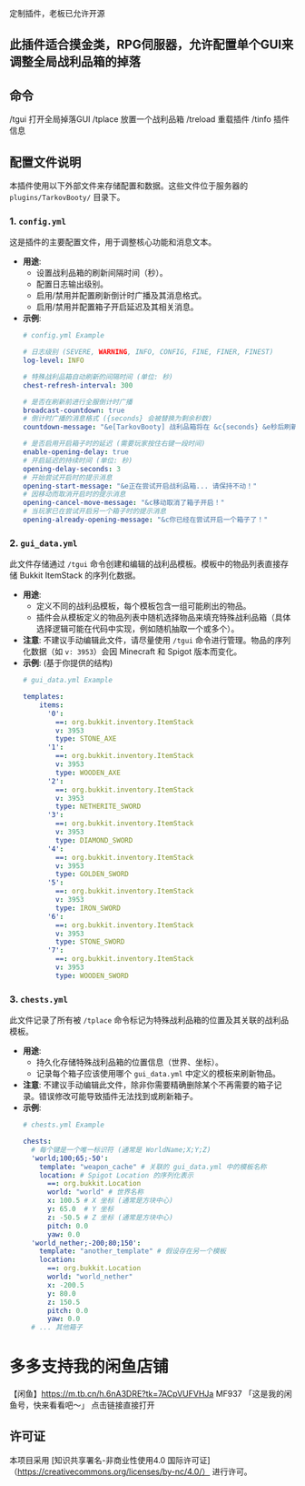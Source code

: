 定制插件，老板已允许开源
## 此插件适合摸金类，RPG伺服器，允许配置单个GUI来调整全局战利品箱的掉落

## 命令
/tgui 打开全局掉落GUI
/tplace 放置一个战利品箱
/treload 重载插件
/tinfo 插件信息

## 配置文件说明

本插件使用以下外部文件来存储配置和数据。这些文件位于服务器的 `plugins/TarkovBooty/` 目录下。

### 1. `config.yml`

这是插件的主要配置文件，用于调整核心功能和消息文本。

*   **用途**:
    *   设置战利品箱的刷新间隔时间（秒）。
    *   配置日志输出级别。
    *   启用/禁用并配置刷新倒计时广播及其消息格式。
    *   启用/禁用并配置箱子开启延迟及其相关消息。
*   **示例**:
    ```yaml
    # config.yml Example

    # 日志级别 (SEVERE, WARNING, INFO, CONFIG, FINE, FINER, FINEST)
    log-level: INFO

    # 特殊战利品箱自动刷新的间隔时间 (单位: 秒)
    chest-refresh-interval: 300

    # 是否在刷新前进行全服倒计时广播
    broadcast-countdown: true
    # 倒计时广播的消息格式 ({seconds} 会被替换为剩余秒数)
    countdown-message: "&e[TarkovBooty] 战利品箱将在 &c{seconds} &e秒后刷新！"

    # 是否启用开启箱子时的延迟 (需要玩家按住右键一段时间)
    enable-opening-delay: true
    # 开启延迟的持续时间 (单位: 秒)
    opening-delay-seconds: 3
    # 开始尝试开启时的提示消息
    opening-start-message: "&e正在尝试开启战利品箱... 请保持不动！"
    # 因移动而取消开启时的提示消息
    opening-cancel-move-message: "&c移动取消了箱子开启！"
    # 当玩家已在尝试开启另一个箱子时的提示消息
    opening-already-opening-message: "&c你已经在尝试开启一个箱子了！"
    ```

### 2. `gui_data.yml`

此文件存储通过 `/tgui` 命令创建和编辑的战利品模板。模板中的物品列表直接存储 Bukkit ItemStack 的序列化数据。

*   **用途**:
    *   定义不同的战利品模板，每个模板包含一组可能刷出的物品。
    *   插件会从模板定义的物品列表中随机选择物品来填充特殊战利品箱（具体选择逻辑可能在代码中实现，例如随机抽取一个或多个）。
*   **注意**: 不建议手动编辑此文件，请尽量使用 `/tgui` 命令进行管理。物品的序列化数据（如 `v: 3953`）会因 Minecraft 和 Spigot 版本而变化。
*   **示例**: (基于你提供的结构)
    ```yaml
    # gui_data.yml Example

    templates:
        items: 
          '0':
            ==: org.bukkit.inventory.ItemStack
            v: 3953 
            type: STONE_AXE
          '1':
            ==: org.bukkit.inventory.ItemStack
            v: 3953
            type: WOODEN_AXE
          '2':
            ==: org.bukkit.inventory.ItemStack
            v: 3953
            type: NETHERITE_SWORD
          '3':
            ==: org.bukkit.inventory.ItemStack
            v: 3953
            type: DIAMOND_SWORD
          '4':
            ==: org.bukkit.inventory.ItemStack
            v: 3953
            type: GOLDEN_SWORD
          '5':
            ==: org.bukkit.inventory.ItemStack
            v: 3953
            type: IRON_SWORD
          '6':
            ==: org.bukkit.inventory.ItemStack
            v: 3953
            type: STONE_SWORD
          '7':
            ==: org.bukkit.inventory.ItemStack
            v: 3953
            type: WOODEN_SWORD
    ```

### 3. `chests.yml`

此文件记录了所有被 `/tplace` 命令标记为特殊战利品箱的位置及其关联的战利品模板。

*   **用途**:
    *   持久化存储特殊战利品箱的位置信息（世界、坐标）。
    *   记录每个箱子应该使用哪个 `gui_data.yml` 中定义的模板来刷新物品。
*   **注意**: 不建议手动编辑此文件，除非你需要精确删除某个不再需要的箱子记录。错误修改可能导致插件无法找到或刷新箱子。
*   **示例**:
    ```yaml
    # chests.yml Example

    chests:
      # 每个键是一个唯一标识符 (通常是 WorldName;X;Y;Z)
      'world;100;65;-50':
        template: "weapon_cache" # 关联的 gui_data.yml 中的模板名称
        location: # Spigot Location 的序列化表示
          ==: org.bukkit.Location
          world: "world" # 世界名称
          x: 100.5 # X 坐标 (通常是方块中心)
          y: 65.0  # Y 坐标
          z: -50.5 # Z 坐标 (通常是方块中心)
          pitch: 0.0
          yaw: 0.0
      'world_nether;-200;80;150':
        template: "another_template" # 假设存在另一个模板
        location:
          ==: org.bukkit.Location
          world: "world_nether"
          x: -200.5
          y: 80.0
          z: 150.5
          pitch: 0.0
          yaw: 0.0
      # ... 其他箱子
    ```
# 多多支持我的闲鱼店铺
【闲鱼】https://m.tb.cn/h.6nA3DRE?tk=7ACpVUFVHJa MF937 「这是我的闲鱼号，快来看看吧～」
点击链接直接打开

## 许可证

本项目采用 [知识共享署名-非商业性使用4.0 国际许可证]（https://creativecommons.org/licenses/by-nc/4.0/） 进行许可。
